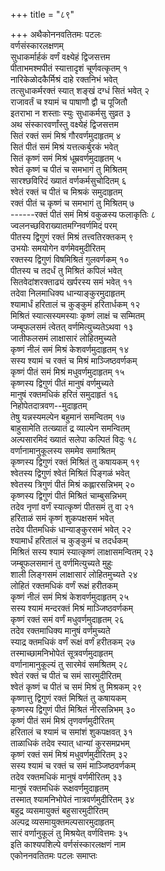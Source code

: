 +++
title = "८९"

+++
अथैकोननवतितमः पटलः  
वर्णसंस्कारलक्षणम्  
सुधाकर्मार्हकं वर्णं वक्ष्येहं द्विजसत्तम  
पीताभमश्मपीतं स्यात्तादृशं चूर्णवत्कृतम् १  
नारिकेळोदकैर्मिश्रं दाहे रक्तनिभं भवेत्  
तत्सुधाकर्मरक्तं स्यात् शङ्खं दग्धं सितं भवेत् २  
राजावर्तं च श्यामं च पाषाणौ द्वौ च पूजितौ  
इतराभा न शस्ताः स्युः सुधाकर्मसु सुव्रत ३  
अथ संस्कारवर्णांस्तु वक्ष्येहं द्विजसत्तम  
सितं रक्तं समं मिश्रं गौरवर्णमुदाहृतम् ४  
सितं पीतं समं मिश्रं यत्तत्कर्बुरकं भवेत्  
सितं कृष्णं समं मिश्रं धूम्रवर्णमुदाहृतम् ५  
श्वेतं कृष्णं च पीतं च समभागं तु मिश्रितम्  
सारश्छविरिदं ख्यातं वर्णकर्मसुचोदितम् ६  
श्वेतं रक्तं च पीतं च मिश्रकं समुदाहृतम्  
रक्तं पीतं च कृष्णं च समभागं तु मिश्रितम् ७  
\------रक्तं पीतं समं मिश्रं वकुळस्य फलाकृतिः ८  
ज्वलनच्छविराख्यातमग्निवर्णमिदं परम्  
पीतस्य द्विगुणं रक्तं मिश्रं तत्त्वतिरक्तकम् ९  
उभयोः समयोगेन वर्णमेवमुदीरितम्  
रक्तस्य द्विगुणं विषमिश्रितं गुलवर्णकम् १०  
पीतस्य च तदर्धं तु मिश्रितं कपिलं भवेत्  
सितवेदांशरक्ताढ्यं खर्परस्य समं भवेत् ११  
तदेवा निलमाधिक्य धान्याङ्कुरमुदाहृतम्  
श्यामार्धं हरितालं च कुङ्कुमं हरितार्धकम् १२  
मिश्रितं स्यात्सस्यमस्याः कृष्णं लाक्षं च सम्मितम्  
जम्बूफलसमं त्वेतत् वर्णमित्युच्यतेऽथवा १३  
जातीफलसमं लाक्षासारं लोहितमुच्यते   
कृष्णं नीलं समं मिश्रं केशवर्णमुदाहृतम् १४  
सस्य श्यामं च रक्तं च मिश्रं माञ्जिष्ठवर्णकम्  
कृष्णं पीतं समं मिश्रं मधुवर्णमुदाहृतम् १५  
कृष्णस्य द्विगुणं पीतं मानुषं वर्णमुच्यते  
मानुषं रक्तमधिकं हरितं समुदाहृतं १६  
निहोपेतदात्रवण--मुदाहृतम्  
तेषु यन्नस्यमल्पेन बहुमानं समन्वितम् १७  
बाहुसामेति तत्ख्यातं द्र व्याल्पेन समन्वितम्  
अल्पसारमिदं ख्यातं सलेपा कल्पितं विदुः १८  
वर्णानामानुकूलस्य सममेव समाश्रितम्  
कृष्णस्य द्विगुणं रक्तं मिश्रितं तु कषायकम् १९  
श्वेतस्य द्विगुणं श्वेतं मिश्रितं पिङ्गळं भवेत्  
श्वेतस्य त्रिगुणं पीतं मिश्रं कह्लारसन्निभम् २०  
कृष्णस्य द्विगुणं पीतं मिश्रितं चाम्बुसन्निभम्  
तदेव नृणां वर्णं स्यात्कृष्णं पीतसमं तु वा २१  
हरिताळं समं कृष्णं शुकपक्षसमं भवेत्  
तदेव पीतमधिकं धान्याङ्कुरसमं भवेत् २२  
श्यामार्धं हरितालं च कुङ्कुमं च तदर्धकम्  
मिश्रितं सस्य श्यामं स्यात्कृष्णं लाक्षासमन्वितम् २३  
जम्बूफलसमानं तु वर्णमित्युच्यते मुहुः  
शाली लिङ्गसमं लाक्षासारं लोहितमुच्यते २४  
लोहितं रक्तमधिकं वर्णं रूक्षं हरीतकम्  
कृष्णं नीलं समं मिश्रं केशवर्णमुदाहृतम् २५  
सस्य श्यामं मन्दरक्तं मिश्रं माञ्जिष्ठवर्णकम्  
कृष्णं रक्तं समं वर्णं मधुवर्णमुदाहृतम् २६  
तदेव रक्तमाधिक्य मानुषं वर्णमुच्यते  
स्याद्र क्तमधिकं वर्णं रूक्षं वर्णं हरीतकम् २७  
तस्माच्छामनिभोपेतं सूत्रवर्णमुदाहृतम्  
वर्णानामानुकूल्यं तु सारमेवं समश्रितम् २८  
श्वेतं रक्तं च पीतं च समं सारमुदीरितम्  
श्वेतं कृष्णं च पीतं च समं मिश्रं तु मिश्रकम् २९  
कृष्णात्तु द्विगुणं रक्तं मिश्रितं तु कषायकम्  
कृष्णस्य द्विगुणं पीतं मिश्रितं नीरसन्निभम् ३०  
कृष्णं पीतं समं मिश्रं तृणवर्णमुदीरितम्  
हरितालं च श्यामं च समांशं शुकपक्षवत् ३१  
ताळाधिकं तदेव स्यात् धान्यां कुरसमप्रभम्  
कृष्णं रक्तं समं मिश्रं मधुवर्णमुदीरितम् ३२  
सस्य श्यामं च रक्तं च समं माञ्जिष्ठवर्णकम्  
तदेव रक्तमधिकं मानुषं वर्णमीरितम् ३३  
मानुषं रक्तमधिकं रूक्षवर्णमुदाहृतम्  
तस्मात् श्यामनिभोपेतं नात्रवर्णमुदीरितम् ३४  
बहुद्र व्यसमायुक्तं बहुसारमुदीरितम्  
अल्पद्र व्यसमायुक्तमल्पसारमुदाहृतम्   
सारं वर्णानुकूलं तु मिश्रयेत् वर्णवित्तमः ३५  
इति काश्यपशिल्पे वर्णसंस्कारलक्षणं नाम   
एकोननवतितमः पटलः समाप्तः  
   
